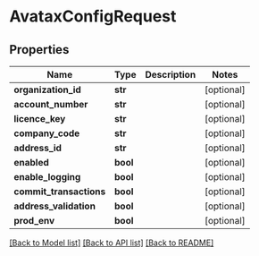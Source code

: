 # AvataxConfigRequest

## Properties
Name | Type | Description | Notes
------------ | ------------- | ------------- | -------------
**organization_id** | **str** |  | [optional] 
**account_number** | **str** |  | [optional] 
**licence_key** | **str** |  | [optional] 
**company_code** | **str** |  | [optional] 
**address_id** | **str** |  | [optional] 
**enabled** | **bool** |  | [optional] 
**enable_logging** | **bool** |  | [optional] 
**commit_transactions** | **bool** |  | [optional] 
**address_validation** | **bool** |  | [optional] 
**prod_env** | **bool** |  | [optional] 

[[Back to Model list]](../README.md#documentation-for-models) [[Back to API list]](../README.md#documentation-for-api-endpoints) [[Back to README]](../README.md)

